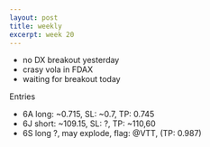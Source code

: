 ```yaml
---
layout: post
title: weekly
excerpt: week 20
---
```


* no DX breakout yesterday
* crasy vola in FDAX
* waiting for breakout today

Entries

* 6A long: ~0.715, SL: ~0.7, TP: 0.745
* 6J short: ~109.15, SL: ?, TP: ~110,60
* 6S long ?, may explode, flag: @VTT, (TP: 0.987)
